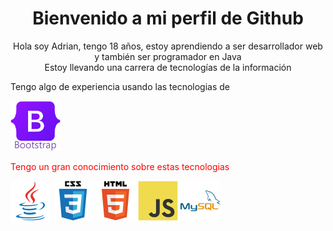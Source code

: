 <h1 align="center">Bienvenido a mi perfil de Github</h1>
<p align="center">Hola soy Adrian, tengo 18 años, estoy aprendiendo a ser desarrollador web y también ser programador en Java <br> Estoy llevando una carrera de tecnologías de la información</p>
<p align="left">
   
  <p aling="left">
    Tengo algo de experiencia usando las tecnologias de
    <p>
      <img src="https://github.com/devicons/devicon/blob/master/icons/bootstrap/bootstrap-original-wordmark.svg" width="80" height="80">
    </p>
  </p>
  <p align="left" style="color: red;">
    Tengo un gran conocimiento sobre estas tecnologias
    <p>
      <img src="https://github.com/devicons/devicon/blob/master/icons/java/java-original.svg" width="64" height="64">
      <img src="https://github.com/devicons/devicon/blob/master/icons/css3/css3-original-wordmark.svg" width="64" height="64">
      <img src="https://github.com/devicons/devicon/blob/master/icons/html5/html5-original-wordmark.svg" width="64" height="64">
      <img src="https://github.com/devicons/devicon/blob/master/icons/javascript/javascript-original.svg" width="64" height="64">
      <img src="https://github.com/devicons/devicon/blob/master/icons/mysql/mysql-original-wordmark.svg" width="64" height="64">
    </p>
  </p>
</p>

